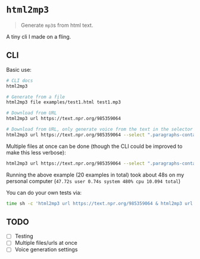 # `html2mp3`

> Generate `mp3`s from html text.

A tiny cli I made on a fling.

## CLI

Basic use:

```bash
# CLI docs
html2mp3

# Generate from a file
html2mp3 file examples/test1.html test1.mp3

# Download from URL
html2mp3 url https://text.npr.org/985359064

# Download from URL, only generate voice from the text in the selector .paragraphs-container
html2mp3 url https://text.npr.org/985359064 --select ".paragraphs-container"
```

Multiple files at once can be done (though the CLI could be improved to make this less verbose):


```bash
html2mp3 url https://text.npr.org/985359064 --select ".paragraphs-container" & html2mp3 url https://text.npr.org/985347984 --select ".paragraphs-container" & html2mp3 url https://text.npr.org/985524494 --select ".paragraphs-container" & html2mp3 url https://text.npr.org/985032748 --select ".paragraphs-container" & html2mp3 url https://text.npr.org/985498425 --select ".paragraphs-container" & html2mp3 url https://text.npr.org/985336036 --select ".paragraphs-container" & html2mp3 url https://text.npr.org/976385244 --select ".paragraphs-container" & html2mp3 url https://text.npr.org/985470204 --select ".paragraphs-container" & html2mp3 url https://text.npr.org/985365621 --select ".paragraphs-container" & html2mp3 url https://text.npr.org/985296354 --select ".paragraphs-container" & html2mp3 url https://text.npr.org/985594759 --select ".paragraphs-container" & html2mp3 url https://text.npr.org/985125653 --select ".paragraphs-container" & html2mp3 url https://text.npr.org/985290016 --select ".paragraphs-container" & html2mp3 url https://text.npr.org/985400141 --select ".paragraphs-container" & html2mp3 url https://text.npr.org/984387402 --select ".paragraphs-container" & html2mp3 url https://text.npr.org/984614649 --select ".paragraphs-container" & html2mp3 url https://text.npr.org/985143101 --select ".paragraphs-container" & html2mp3 url https://text.npr.org/982223967 --select ".paragraphs-container" & html2mp3 url https://text.npr.org/985421813 --select ".paragraphs-container" & html2mp3 url https://text.npr.org/984870694 --select ".paragraphs-container"
```

Running the above example (20 examples in total) took about 48s on my personal computer (`47.72s user 0.74s system 480% cpu 10.094 total`)

You can do your own tests via:

```bash
time sh -c 'html2mp3 url https://text.npr.org/985359064 & html2mp3 url https://text.npr.org/985347984'
```

## TODO

- [ ] Testing
- [ ] Multiple files/urls at once
- [ ] Voice generation settings
